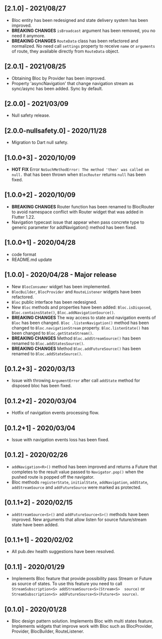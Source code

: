 ## [2.1.0] - 2021/08/27
* Bloc entity has been redesigned and state delivery system has been improved.
* **BREAKING CHANGES** `isBroadcast` argument has been removed, you no need it anymore.
* **BREAKING CHANGES** `RouteData` class has been refactored and normalized. No need call 
  `settings` property to receive `name` or `arguments` of route, they available directly from 
  `RouteData` object.

## [2.0.1] - 2021/08/25
* Obtaining Bloc by Provider has been improved.
* Property 'asyncNavigation' that change navigation stream as sync/async has been added. Sync by 
  default.  

## [2.0.0] - 2021/03/09
* Null safety release.

## [2.0.0-nullsafety.0] - 2020/11/28
* Migration to Dart null safety.

## [1.0.0+3] - 2020/10/09
* **HOT FIX** Error `NoSuchMethodError: The method 'then' was called on null.` that has been thrown
 when `BlocRouter` returns `null` has been fixed.

## [1.0.0+2] - 2020/10/09
* **BREAKING CHANGES** Router function has been renamed to BlocRouter to avoid namespace conflict
 with Router widget that was added in Flutter 1.22.
* Navigation typecast issue that appear when pass concrete type to generic parameter for
 addNavigation() method has been fixed.
 
## [1.0.0+1] - 2020/04/28
* code format
* README.md update

## [1.0.0] - 2020/04/28 - Major release
* New `BlocConsumer` widget has been implemented.
* `BlocBuilder`, `BlocProvider` and `RouteListener` widgets have been refactored.
* `Bloc` public interface has been redesigned.
* New `Bloc` methods and properties have been added: `Bloc.isDisposed`, `Bloc.containsState()`,
 `Bloc.addNavigationSource()`.
* **BREAKING CHANGES** The way access to state and navigation events of `Bloc` has been changed. `Bloc
.listenNavigation()` method has been changed to `Bloc.navigationStream` property. `Bloc.listenState()` has been
 changed to `Bloc.getStateStream()`.
* **BREAKING CHANGES** Method `Bloc.addStreamSource()` has been renamed to `Bloc.addStatesSource()`.
* **BREAKING CHANGES** Method `Bloc.addFutureSource()` has been renamed to `Bloc.addStateSource()`.

## [0.1.2+3] - 2020/03/13
* Issue with throwing `ArgumentError` after call `addState` method for disposed bloc has been
 fixed.
 
## [0.1.2+2] - 2020/03/04
*  Hotfix of navigation events processing flow.

## [0.1.2+1] - 2020/03/04
* Issue with navigation events loss has been fixed.

## [0.1.2] - 2020/02/26
* `addNavigation<R>()` method has been improved and returns a Future that completes to the result
 value passed to `Navigator.pop()` when the pushed route is popped off the navigator.
* Bloc methods `registerState`, `initialState`, `addNavigation`, `addState`, `addStreamSource` and
 `addFutureSource` were marked as protected.
 
## [0.1.1+2] - 2020/02/15
* `addStreamSource<S>()` and `addFutureSource<S>()` methods have been improved. New arguments 
that allow listen for source future/stream state have been added.

## [0.1.1+1] - 2020/02/02
* All pub.dev health suggestions have been resolved.

## [0.1.1] - 2020/01/29
* Implements Bloc feature that provide possibility pass Stream or Future as source of states. To 
use this feature you need to call `StreamSubscription<S> addStreamSource<S>(Stream<S> 
source)` or `StreamSubscription<S> addFutureSource<S>(Future<S> source)`.

## [0.1.0] - 2020/01/28
* Bloc design pattern solution. Implements Bloc with multi states feature. 
Implements widgets that improve work with Bloc such as BlocProvider, Provider, BlocBuilder, RouteListener.








 




 

